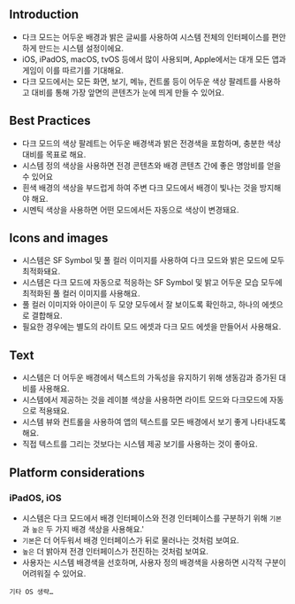 ## Introduction
- 다크 모드는 어두운 배경과 밝은 글씨를 사용하여 시스템 전체의 인터페이스를 편안하게 만드는 시스템 설정이에요.
- iOS, iPadOS, macOS, tvOS 등에서 많이 사용되며, Apple에서는 대개 모든 앱과 게임이 이를 따르기를 기대해요.
- 다크 모드에서는 모든 화면, 보기, 메뉴, 컨트롤 등이 어두운 색상 팔레트를 사용하고 대비를 통해 가장 앞면의 콘텐츠가 눈에 띄게 만들 수 있어요.


## Best Practices
- 다크 모드의 색상 팔레트는 어두운 배경색과 밝은 전경색을 포함하며, 충분한 색상 대비를 목표로 해요.
- 시스템 정의 색상을 사용하면 전경 콘텐츠와 배경 콘텐츠 간에 좋은 명암비를 얻을 수 있어요
- 흰색 배경의 색상을 부드럽게 하여 주변 다크 모드에서 배경이 빛나는 것을 방지해야 해요.
- 시멘틱 색상을 사용하면 어떤 모드에서든 자동으로 색상이 변경돼요.

## Icons and images
- 시스템은 SF Symbol 및 풀 컬러 이미지를 사용하여 다크 모드와 밝은 모드에 모두 최적화돼요.
- 시스템은 다크 모드에 자동으로 적응하는 SF Symbol 및 밝고 어두운 모습 모두에 최적화된 풀 컬러 이미지를 사용해요.
- 풀 컬러 이미지와 아이콘이 두 모양 모두에서 잘 보이도록 확인하고, 하나의 에셋으로 결합해요.
- 필요한 경우에는 별도의 라이트 모드 에셋과 다크 모드 에셋을 만들어서 사용해요.

## Text
- 시스템은 더 어두운 배경에서 텍스트의 가독성을 유지하기 위해 생동감과 증가된 대비를 사용해요.
- 시스템에서 제공하는 것을 레이블 색상을 사용하면 라이트 모드와 다크모드에 자동으로 적용돼요.
- 시스템 뷰와 컨트롤을 사용하여 앱의 텍스트를 모든 배경에서 보기 좋게 나타내도록 해요.
- 직접 텍스트를 그리는 것보다는 시스템 제공 보기를 사용하는 것이 좋아요.

## Platform considerations
### iPadOS, iOS
- 시스템은 다크 모드에서 배경 인터페이스와 전경 인터페이스를 구분하기 위해 `기본`과 `높은` 두 가지 배경 색상을 사용해요.'
- `기본`은 더 어두워서 배경 인터페이스가 뒤로 물러나는 것처럼 보여요.
- `높은` 더 밝아져 전경 인터페이스가 전진하는 것처럼 보여요.
- 사용자는 시스템 배경색을 선호하며, 사용자 정의 배경색을 사용하면 시각적 구분이 어려워질 수 있어요.

`기타 OS 생략…`
